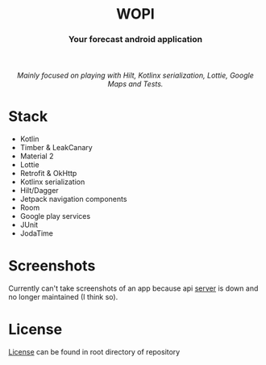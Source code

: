 <h1 align="center">WOPI</h1>
<h3 align="center">Your forecast android application</h3>
<br>
<h6 align="center">Mainly focused on playing with Hilt, Kotlinx serialization, Lottie, Google Maps and Tests.</h6>

# Stack
 - Kotlin
 - Timber & LeakCanary
 - Material 2
 - Lottie
 - Retrofit & OkHttp
 - Kotlinx serialization
 - Hilt/Dagger
 - Jetpack navigation components
 - Room
 - Google play services
 - JUnit
 - JodaTime

# Screenshots
Currently can't take screenshots of an app because api [server](https://www.metaweather.com/) is down and no longer maintained (I think so).

# License
[License](/LICENSE) can be found in root directory of repository